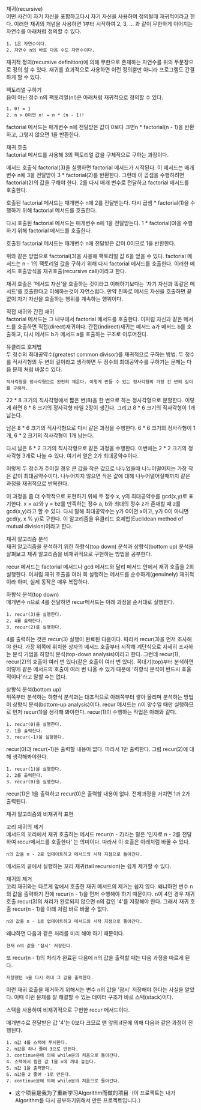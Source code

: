 재귀(recursive) <br>
어떤 사건이 자기 자신을 포함하고다시 자기 자신을 사용하여 정의될때 재귀적이라고 한다. 이러한 재귀의 개념을 사용하면 1부터 시작하여 2, 3, ... 과 같이 무한하게 이어지는 자연수를 아래처럼 정의할 수 있다.

```
1. 1은 자연수이다.
2. 자연수 n의 바로 다음 수도 자연수이다.
```

재귀적 정의(recursive definition)에 의해 무한으로 존재하는 자연수를 위의 두문장으로 정의 할 수 있다. 재귀를 효과적으로 사용하면 이런 정의뿐만 아니라 프로그램도 간결하게 할 수 있다. <br>

팩토리얼 구하기 <br>
음이 아닌 정수 n의 팩토리얼(n!)은 아래처럼 재귀적으로 정의할 수 있다. <br>

```
1. 0! = 1
2. n > 0이면 n! = n * (n - 1)!
```

factorial 메서드는 매개변수 n에 전달받은 값이 0보다 크면n * factorial(n - 1)을 반환하고, 그렇지 않으면 1을 반환한다. <br>

재귀 호출 <br>
factorial 메서드를 사용해 3의 팩토리얼 값을 구체적으로 구하는 과정이다. <br>

메서드 호출식 factorial(3)을 실행하면 factorial 메서드가 시작된다. 이 메서드는 매개변수 n에 3을 전달받아 3 * factorial(2)를 반환한다. 그런데 이 곱셈을 수행하려면 factorial(2)의 값을 구해야 한다. 2를 다시 매개 변수로 전달하고 factorial 메서드를 호출한다. <br>

호출된 factorial 메서드는 매개변수 n에 2를 전달받는다. 다시 곱셈 * factorial(1)을 수행하기 위해 factorial 메서드를 호출한다. <br>

다시 호출된 factorial 메서드는 매개변수 n에 1을 전달받는다. 1 * factorial(0)을 수행하기 위해 factorial 메서드를 호출한다. <br>

호출된 factorial 메서드는 매개변수 n에 전달받은 값이 0이므로 1을 반환한다. <br>

위와 같은 방법으로 factorial(3)을 사용해 팩토리얼 값 6을 얻을 수 있다. factorial 메서드는 n - 1의 팩토리얼 값을 구하기 위해 다시 factorial 메서드를 호출한다. 이러한 메서드 호출방식을 재귀호출(recursive call)이라고 한다. <br>

재귀 호출은 '메서드 자신'을 호출하는 것이라고 이해하기보다는 '자기 자신과 똑같은 메서드'를 호출한다고 이해하는것이 자연스럽다. 만약 진짜로 메서드 자신을 호출하면 끝없이 자기 자신을 호출하는 행위를 계속하는 행위이다. <br>

직접 재귀와 간접 재귀 <br>
factorial 메서드는 그 내부에서 factorial 메서드를 호출한다. 이처럼 자신과 같은 메서드를 호출하면 직접(direct)재귀이다. 간접(indirect)재귀는 메서드 a가 메서드 b를 호출하고, 다시 메서드 b가 메서드 a를 호출하는 구조로 이루어진다. <br>

유클리드 호제법 <br>
두 정수의 최대공약수(greatest common divisor)를 재귀적으로 구하는 방법. 두 정수를 직사각형의 두 변의 길이라고 생각하면 두 정수의 최대공약수를 구하기는 문제는 다음 문제 처럼 바꿀수 있다.

```
직사각형을 정사각형으로 완전히 채운다. 이렇게 만들 수 있는 정사각형의 가장 긴 변의 길이를 구해라.
```

22 * 8 크기의 직사각형에서 짧은 변(8)을 한 변으로 하는 정사각형으로 분할한다. 이렇게 하면 8 * 8 크기의 정사각형 타일 2장이 생긴다. 그리고 8 * 6 크기의 직사각형이 1개 남는다. <br>

남은 8 * 6 크기의 직사각형으로 다시 같은 과정을 수행한다. 6 * 6 크기의 정사각형이 1개, 6 * 2 크기의 직사각형이 1개 남는다. <br>

다시 남은 6 * 2 크기의 직사각형으로 같은 과정을 수행한다. 이번에는 2 * 2 크기의 정사각형 3개로 나눌 수 있다. 여기서 얻은 2가 최대공약수이다. <br>

이렇게 두 정수가 주어질 경우 큰 값을 작은 값으로 나누었을때 나누어떨어지는 가장 작은 값이 최대공약수이다. 나누어지지 않으면 작은 값에 대해 나누어떨어질때까지 같은 과정을 재귀적으로 반복한다. <br>

이 과정을 좀 더 수학적으로 표현하기 위해 두 정수 x, y의 최대공약수를 gcd(x,y)로 표기한다. x = az와 y = bz를 만족하는 정수 a, b와 최대의 정수 z가 존재할 때 z를 gcd(x,y)라고 할 수 있다. 다시 말해 최대공약수는 y가 0이면 x이고, y가 0이 아니면 gcd(y, x % y)로 구한다. 이 알고리즘을 유클리드 호제법(Euclidean method of mutual division)이라고 한다. 

재귀 알고리즘 분석 <br>
재귀 알고리즘을 분석하기 위한 하향식(top down) 분석과 상향식(bottom up) 분석을 살펴보고 재귀 알고리즘을 비재귀적으로 구현하는 방법을 공부한다. <br>

recur 메서드는 factorial 메서드나 gcd 메서드와 달리 메서드 안에서 재귀 호출을 2회 실행한다. 이처럼 재귀 호출을 여러 회 실행하는 메서드를 순수하게(genuinely) 재귀적이라 하며, 실제 동작은 매우 복잡하다. <br>

하향식 분석(top down) <br>
매개변수 n으로 4를 전달하면 recur메서드는 아래 과정을 순서대로 실행한다. <br>

```
1. recur(3)을 실행한다.
2. 4를 출력한다.
3. recur(2)를 실행한다.
```

4를 출력하는 것은 recur(3) 실행이 완료된 다음이다. 따라서 recur(3)을 먼저 조사해야 한다. 가장 위쪽에 위치한 상자의 메서드 호출부터 시작해 계단식으로 자세히 조사하는 분석 기법을 하향식 분석(top-down analysis)이라고 한다. 그런데 recur(1), recur(2)의 호출이 여러 번 있다(같은 호출이 여러 번 있다). 꼭대기(top)부터 분석하면 이렇게 같은 메서드의 호출이 여러 번 나올 수 있기 때문에 '하향식 분석이 반드시 효율적이다'라고 말할 수는 없다. <br>

상향식 분석(bottom up) <br>
위쪽부터 분석하는 하향식 분석과는 대조적으로 아래쪽부터 쌓아 올리며 분석하는 방법이 상향식 분석(bottom-up analysis)이다. recur 메서드는 n이 양수일 때만 실행하므로 먼저 recur(1)을 생각해 봐야한다. recur(1)이 수행하는 작업은 아래와 같다. <br>

```
1. recur(0)을 실행한다.
2. 1을 출력한다.
3. recur(-1)을 실행한다.
```

recur(0)과 recur(-1)은 출력할 내용이 없다. 따라서 1만 출력한다. 그럼 recur(2)에 대해 생각해봐야한다. <br>

```
1. recur(1)을 실행한다.
2. 2를 출력한다.
3. recur(0)을 실행한다.
```

recur(1)은 1을 출력하고 recur(0)은 출력할 내용이 없다. 전체과정을 거치면 1과 2가 출력된다. <br>

재귀 알고리즘의 비재귀적 표현 <br>

꼬리 재귀의 제거 <br>
메서드의 꼬리에서 재귀 호출하는 메서드 recur(n - 2)라는 말은 '인자로 n - 2를 전달하여 recur메서드를 호출한다' 는 의미이다. 따라서 이 호출은 아래처럼 바꿀 수 있다. <br>

```
n의 값을 n - 2로 업데이트하고 메서드의 시작 지점으로 돌아간다.
```

메서드의 끝에서 실행하는 꼬리 재귀(tail recursion)는 쉽게 제거할 수 있다. <br>

재귀의 제거 <br>
꼬리 재귀와는 다르게 앞에서 호출한 재귀 메서드의 제거는 쉽지 않다. 왜냐하면 변수 n의 값을 출력하기 전에 recur(n - 1)을 먼저 수행해야 하기 때문이다. n이 4인 경우 재귀 호출 recur(3)의 처리가 완료되지 않으면 n의 값인 '4'를 저장해야 한다. 그래서 재귀 호출 recur(n - 1)을 아래 처럼 바로 바꿀 수 없다. <br>

```
n의 값을 n - 1로 업데이트하고 메서드의 시작 지점으로 돌아간다. 
```

왜냐하면 다음과 같은 처리를 미리 해야 하기 때문이다. <br>

```
현재 n의 값을 '잠시' 저장한다.
```

또 recur(n - 1)의 처리가 완료된 다음에 n의 값을 출력할 때는 다음 과정을 따르게 된다. <br>

```
저장했던 n을 다시 꺼내 그 값을 출력한다.
```

이런 재귀 호출을 제거하기 위해서는 변수 n의 값을 '잠시' 저장해야 한다는 사실을 알았다. 이때 이런 문제를 잘 해결할 수 있는 데이터 구조가 바로 스택(stack)이다. <br>

스택을 사용하여 비재귀적으로 구현한 recur 메서드이다. <br>

매개변수로 전달받은 값 '4'는 0보다 크므로 맨 앞의 if문에 의해 다음과 같은 과정이 진행된다. <br>

```
1. n값 4를 스택에 푸시한다.
2. n값을 하나 줄여 3으로 만든다.
3. continue문에 의해 while문의 처음으로 돌아간다.
4. 스택에서 팝한 값 1을 n에 꺼내 놓는다.
5. n값 1을 출력한다.
6. n값을 2 줄여 -1로 만든다.
7. continue문에 의해 while문의 처음으로 돌아간다.
```


- 这个项目是我为了重新学习Algorithm而做的项目（이 프로젝트는 내가 Algorithm를 다시 공부하기위해서 만든 프로젝트입니다.）
